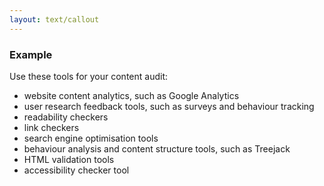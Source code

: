 ```yaml
---
layout: text/callout
---
```

### Example
Use these tools for your content audit:
  * website content analytics, such as Google Analytics
  * user research feedback tools, such as surveys and behaviour tracking
  * readability checkers
  * link checkers
  * search engine optimisation tools
  * behaviour analysis and content structure tools, such as Treejack
  * HTML validation tools
  * accessibility checker tool

